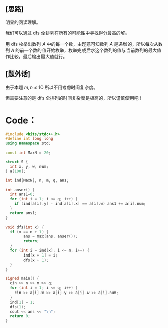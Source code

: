 ## [思路]
明显的阅读理解。

我们可以通过 dfs 全排列在所有的可能性中寻找得分最高的解。

用 dfs 枚举出数列 $A$ 中的每一个数，由题意可知数列 $A$ 是递增的，所以每次从数列 $A$ 的前一个数的值开始枚举，枚举完成后求这个数列的值与当前数列的最大值作比较，最后输出最大值就行。

## [题外话]

由于本题 $m,n \leq 10$ 所以不用考虑时间复杂度。

但需要注意的是 dfs 全排列的时间复杂度是极高的，所以谨慎使用吧！

# Code：
```cpp
#include <bits/stdc++.h>
#define int long long
using namespace std;

const int MaxN = 20;

struct S {
  int x, y, w, num;
} a[100];

int ind[MaxN], n, m, q, ans;

int anser() {
  int ans1=0;
  for (int i = 1; i <= q; i++) {
    if (ind[a[i].y] - ind[a[i].x] == a[i].w) ans1 += a[i].num;
  }
  return ans1;
}

void dfs(int x) {
  if (x == n + 1) {
    	ans = max(ans, anser());
    	return;
  }
  for (int i = ind[x]; i <= m; i++) {
    	ind[x + 1] = i;
    	dfs(x + 1);
  }
}

signed main() {
  cin >> n >> m >> q;
  for (int i = 1; i <= q; i++) {
    cin >> a[i].x >> a[i].y >> a[i].w >> a[i].num;
  }
  ind[1] = 1;
  dfs(1);
  cout << ans << "\n";
  return 0;
}
```
